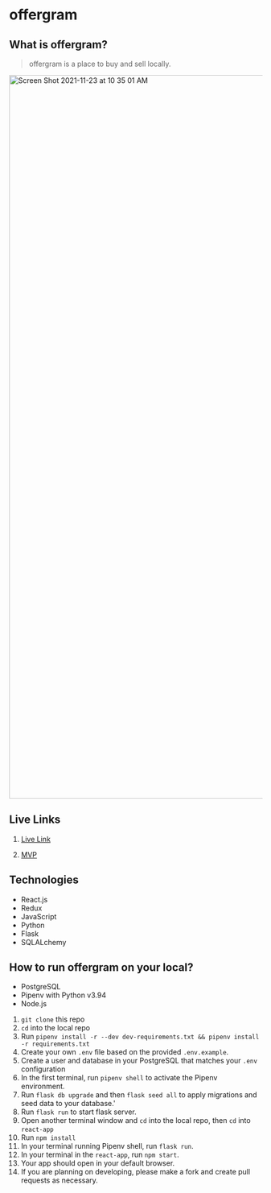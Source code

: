 # offergram

## What is offergram?
   > offergram is a place to buy and sell locally.

<img width="1438" alt="Screen Shot 2021-11-23 at 10 35 01 AM" src="https://i.imgur.com/Ua3L322.png">


## Live Links


1. [Live Link](https://offergram-aa.herokuapp.com/) 

2. [MVP](https://github.com/zyingzhuo/offergram/wiki/MVP-List)

## Technologies

  - React.js
  - Redux
  - JavaScript
  - Python
  - Flask
  - SQLALchemy


## How to run offergram on your local?
 
* PostgreSQL
* Pipenv with Python v3.94
* Node.js

1. `git clone` this repo
2. `cd` into the local repo
3. Run `pipenv install -r --dev dev-requirements.txt && pipenv install -r requirements.txt`
4. Create your own `.env` file based on the provided `.env.example`.
5. Create a user and database in your PostgreSQL that matches your `.env` configuration
6. In the first terminal, run `pipenv shell` to activate the Pipenv environment.
7. Run `flask db upgrade` and then `flask seed all` to apply migrations and seed data to your database.'
8. Run `flask run` to start flask server.
9. Open another terminal window and `cd` into the local repo, then `cd` into `react-app`
10. Run `npm install`
11. In your terminal running Pipenv shell, run `flask run`.
12. In your terminal in the `react-app`, run `npm start`.
13. Your app should open in your default browser.
14. If you are planning on developing, please make a fork and create pull requests as necessary.
